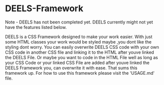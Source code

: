 # DEELS-Framework

Note - DEELS has not been completed yet. DEELS currently might not yet have the features listed below.


DEELS is a CSS Framework designed to make your work easier.
With just some HTML classes your work would be styled maybe ,you dont like the styling dont worry.
You can easily overwrite DEELS CSS code with your own CSS code in another CSS file and linking it to the HTML after youve linked the DEELS File.
Or maybe you want to code in the HTML File well as long as your CSS Code or your linked CSS File are added after youve linked the DEELS Framework you,
can overwrite it with ease.
That sums this framework up.
For how to use this framework please visit the 'USAGE.md' file.
